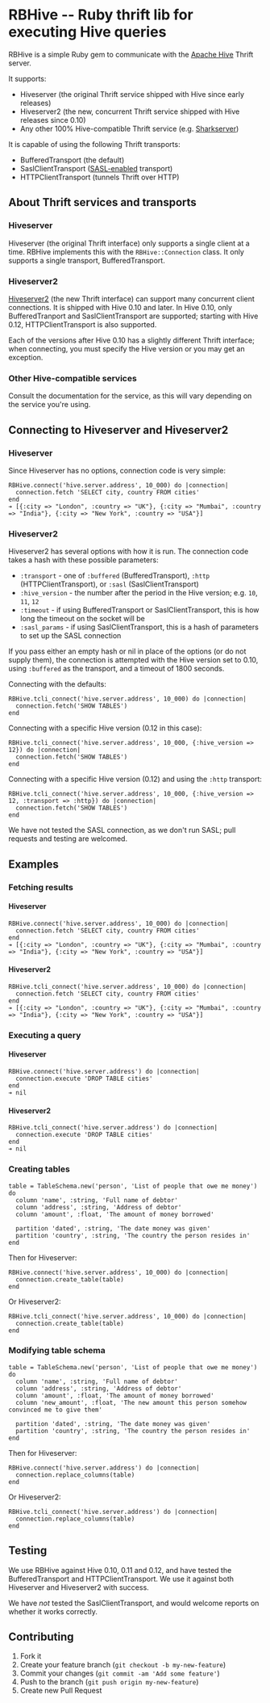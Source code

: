# RBHive -- Ruby thrift lib for executing Hive queries

RBHive is a simple Ruby gem to communicate with the [Apache Hive](http://hive.apache.org)
Thrift server.

It supports:
* Hiveserver (the original Thrift service shipped with Hive since early releases)
* Hiveserver2 (the new, concurrent Thrift service shipped with Hive releases since 0.10)
* Any other 100% Hive-compatible Thrift service (e.g. [Sharkserver](https://github.com/amplab/shark))

It is capable of using the following Thrift transports:
* BufferedTransport (the default)
* SaslClientTransport ([SASL-enabled](http://en.wikipedia.org/wiki/Simple_Authentication_and_Security_Layer) transport)
* HTTPClientTransport (tunnels Thrift over HTTP)

## About Thrift services and transports

### Hiveserver

Hiveserver (the original Thrift interface) only supports a single client at a time. RBHive
implements this with the `RBHive::Connection` class. It only supports a single transport,
BufferedTransport.

### Hiveserver2

[Hiveserver2](https://cwiki.apache.org/confluence/display/Hive/Setting+up+HiveServer2) 
(the new Thrift interface) can support many concurrent client connections. It is shipped
with Hive 0.10 and later. In Hive 0.10, only BufferedTranport and SaslClientTransport are
supported; starting with Hive 0.12, HTTPClientTransport is also supported.

Each of the versions after Hive 0.10 has a slightly different Thrift interface; when
connecting, you must specify the Hive version or you may get an exception.

### Other Hive-compatible services

Consult the documentation for the service, as this will vary depending on the service you're using.

## Connecting to Hiveserver and Hiveserver2

### Hiveserver

Since Hiveserver has no options, connection code is very simple:

    RBHive.connect('hive.server.address', 10_000) do |connection|
      connection.fetch 'SELECT city, country FROM cities'
    end 
    ➔ [{:city => "London", :country => "UK"}, {:city => "Mumbai", :country => "India"}, {:city => "New York", :country => "USA"}]

### Hiveserver2

Hiveserver2 has several options with how it is run. The connection code takes
a hash with these possible parameters:
* `:transport` - one of `:buffered` (BufferedTransport), `:http` (HTTPClientTransport), or `:sasl` (SaslClientTransport)
* `:hive_version` - the number after the period in the Hive version; e.g. `10`, `11`, `12`
* `:timeout` - if using BufferedTransport or SaslClientTransport, this is how long the timeout on the socket will be
* `:sasl_params` - if using SaslClientTransport, this is a hash of parameters to set up the SASL connection

If you pass either an empty hash or nil in place of the options (or do not supply them), the connection 
is attempted with the Hive version set to 0.10, using `:buffered` as the transport, and a timeout of 1800 seconds.

Connecting with the defaults:

    RBHive.tcli_connect('hive.server.address', 10_000) do |connection|
      connection.fetch('SHOW TABLES')
    end

Connecting with a specific Hive version (0.12 in this case):

    RBHive.tcli_connect('hive.server.address', 10_000, {:hive_version => 12}) do |connection|
      connection.fetch('SHOW TABLES')
    end

Connecting with a specific Hive version (0.12) and using the `:http` transport:

    RBHive.tcli_connect('hive.server.address', 10_000, {:hive_version => 12, :transport => :http}) do |connection|
      connection.fetch('SHOW TABLES')
    end 

We have not tested the SASL connection, as we don't run SASL; pull requests and testing are welcomed.

## Examples

### Fetching results

#### Hiveserver

    RBHive.connect('hive.server.address', 10_000) do |connection|
      connection.fetch 'SELECT city, country FROM cities'
    end 
    ➔ [{:city => "London", :country => "UK"}, {:city => "Mumbai", :country => "India"}, {:city => "New York", :country => "USA"}]

#### Hiveserver2

    RBHive.tcli_connect('hive.server.address', 10_000) do |connection|
      connection.fetch 'SELECT city, country FROM cities'
    end 
    ➔ [{:city => "London", :country => "UK"}, {:city => "Mumbai", :country => "India"}, {:city => "New York", :country => "USA"}]

### Executing a query

#### Hiveserver

    RBHive.connect('hive.server.address') do |connection|
      connection.execute 'DROP TABLE cities'
    end
    ➔ nil

#### Hiveserver2

    RBHive.tcli_connect('hive.server.address') do |connection|
      connection.execute 'DROP TABLE cities'
    end
    ➔ nil

### Creating tables

    table = TableSchema.new('person', 'List of people that owe me money') do
      column 'name', :string, 'Full name of debtor'
      column 'address', :string, 'Address of debtor'
      column 'amount', :float, 'The amount of money borrowed'

      partition 'dated', :string, 'The date money was given'
      partition 'country', :string, 'The country the person resides in'
    end

Then for Hiveserver:

    RBHive.connect('hive.server.address', 10_000) do |connection|
      connection.create_table(table)
    end  

Or Hiveserver2:

    RBHive.tcli_connect('hive.server.address', 10_000) do |connection|
      connection.create_table(table)
    end  

### Modifying table schema

    table = TableSchema.new('person', 'List of people that owe me money') do
      column 'name', :string, 'Full name of debtor'
      column 'address', :string, 'Address of debtor'
      column 'amount', :float, 'The amount of money borrowed'
      column 'new_amount', :float, 'The new amount this person somehow convinced me to give them'

      partition 'dated', :string, 'The date money was given'
      partition 'country', :string, 'The country the person resides in'
    end

Then for Hiveserver:

    RBHive.connect('hive.server.address') do |connection|
      connection.replace_columns(table)
    end  

Or Hiveserver2:

    RBHive.tcli_connect('hive.server.address') do |connection|
      connection.replace_columns(table)
    end  

## Testing

We use RBHive against Hive 0.10, 0.11 and 0.12, and have tested the BufferedTransport and
HTTPClientTransport. We use it against both Hiveserver and Hiveserver2 with success.

We have _not_ tested the SaslClientTransport, and would welcome reports
on whether it works correctly.

## Contributing

1. Fork it
2. Create your feature branch (`git checkout -b my-new-feature`)
3. Commit your changes (`git commit -am 'Add some feature'`)
4. Push to the branch (`git push origin my-new-feature`)
5. Create new Pull Request
